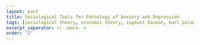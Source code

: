 ```yaml
---
layout: post
title: Sociological Tools for Pathology of Anxiety and Depression
tags: [sociological theory, economic theory, zugmunt bauman, karl polanyi, liberalism, neo-liberalism, disembedded markets, anxiety, depression]
excerpt_separator: <!--more-->
order: "2"
---
```


<br><br>
<p align="justify">


<!--more-->




</p>

